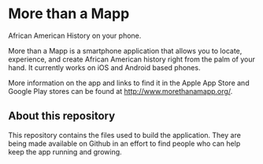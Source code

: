 # More than a Mapp
African American History on your phone.

More than a Mapp is a smartphone application that allows you to locate, experience, and create African American history right from the palm of your hand. It currently works on iOS and Android based phones.

More information on the app and links to find it in the Apple App Store and Google Play stores can be found at http://www.morethanamapp.org/.

## About this repository
This repository contains the files used to build the application. They are being made available on Github in an effort to find people who can help keep the app running and growing.
